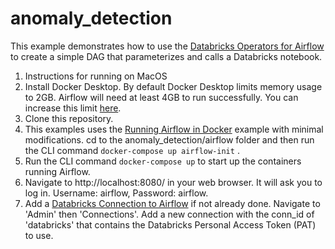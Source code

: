 # anomaly_detection
This example demonstrates how to use the [Databricks Operators for Airflow](https://airflow.apache.org/docs/apache-airflow-providers-databricks/stable/_api/airflow/providers/databricks/operators/databricks/index.html) to create a simple DAG that parameterizes and calls a Databricks notebook.

1. Instructions for running on MacOS
2. Install Docker Desktop. By default Docker Desktop limits memory usage to 2GB. Airflow will need at least 4GB to run successfully. You can increase this limit [here](https://docs.docker.com/desktop/mac/#resources).
3. Clone this repository.
4. This examples uses the [Running Airflow in Docker](https://airflow.apache.org/docs/apache-airflow/stable/start/docker.html#running-airflow-in-docker) example with minimal modifications. cd to the anomaly_detection/airflow folder and then run the CLI command `docker-compose up airflow-init` .
5. Run the CLI command `docker-compose up` to start up the containers running Airflow.
6. Navigate to http://localhost:8080/ in your web browser. It will ask you to log in. Username: airflow, Password: airflow.
7. Add a [Databricks Connection to Airflow](https://airflow.apache.org/docs/apache-airflow-providers-databricks/stable/connections/databricks.html) if not already done. Navigate to 'Admin' then 'Connections'. Add a new connection with the conn_id of 'databricks' that contains the Databricks Personal Access Token (PAT) to use.